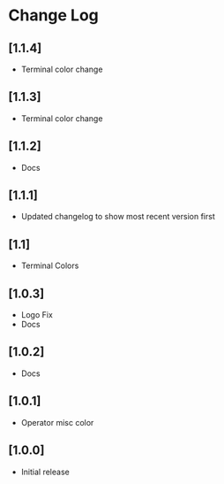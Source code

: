 # Change Log

## [1.1.4]

- Terminal color change

## [1.1.3]

- Terminal color change

## [1.1.2]

- Docs

## [1.1.1]

- Updated changelog to show most recent version first

## [1.1]

- Terminal Colors

## [1.0.3]

- Logo Fix
- Docs

## [1.0.2]

- Docs

## [1.0.1]

- Operator misc color

## [1.0.0]

- Initial release